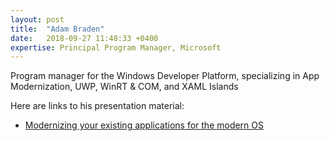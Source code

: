 ```yaml
---
layout: post
title:  "Adam Braden"
date:   2018-09-27 11:48:33 +0400
expertise: Principal Program Manager, Microsoft
---
```


Program manager for the Windows Developer Platform, specializing in App Modernization, UWP, WinRT & COM, and XAML Islands

Here are links to his presentation material:

- [Modernizing your existing applications for the modern OS](https://devintxcontent.blob.core.windows.net/showcontent/Speaker%20Presentations%20Fall%202018/DevIntersection-ModernizingYourExistingApplicationsModernOS.pptx)

